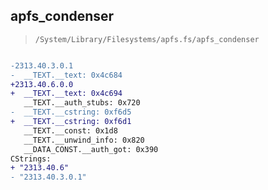 ## apfs_condenser

> `/System/Library/Filesystems/apfs.fs/apfs_condenser`

```diff

-2313.40.3.0.1
-  __TEXT.__text: 0x4c684
+2313.40.6.0.0
+  __TEXT.__text: 0x4c694
   __TEXT.__auth_stubs: 0x720
-  __TEXT.__cstring: 0xf6d5
+  __TEXT.__cstring: 0xf6d1
   __TEXT.__const: 0x1d8
   __TEXT.__unwind_info: 0x820
   __DATA_CONST.__auth_got: 0x390
CStrings:
+ "2313.40.6"
- "2313.40.3.0.1"

```
